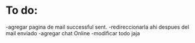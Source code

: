 # To do:

-agregar pagina de mail successful sent.
-redireccionarla ahi despues del mail enviado
-agregar chat Online
-modificar todo jaja

